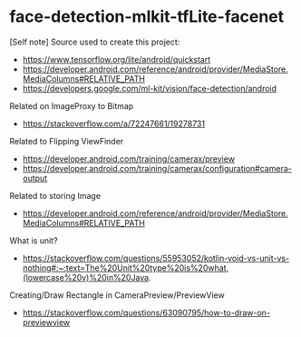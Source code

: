 # face-detection-mlkit-tfLite-facenet

[Self note] Source used to create this project:
- https://www.tensorflow.org/lite/android/quickstart
- https://developer.android.com/reference/android/provider/MediaStore.MediaColumns#RELATIVE_PATH
- https://developers.google.com/ml-kit/vision/face-detection/android

Related on ImageProxy to Bitmap
- https://stackoverflow.com/a/72247661/19278731

Related to Flipping ViewFinder
- https://developer.android.com/training/camerax/preview
- https://developer.android.com/training/camerax/configuration#camera-output

Related to storing Image
- https://developer.android.com/reference/android/provider/MediaStore.MediaColumns#RELATIVE_PATH

What is unit?
- https://stackoverflow.com/questions/55953052/kotlin-void-vs-unit-vs-nothing#:~:text=The%20Unit%20type%20is%20what,(lowercase%20v)%20in%20Java.

Creating/Draw Rectangle in CameraPreview/PreviewView
- https://stackoverflow.com/questions/63090795/how-to-draw-on-previewview